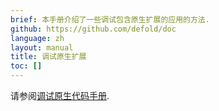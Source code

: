```yaml
---
brief: 本手册介绍了一些调试包含原生扩展的应用的方法.
github: https://github.com/defold/doc
language: zh
layout: manual
title: 调试原生扩展
toc: []
---
```


请参阅[调试原生代码手册](/zh/manuals/debugging-native-code).